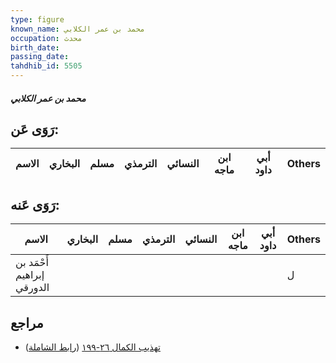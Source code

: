 ```yaml
---
type: figure
known_name: محمد بن عمر الكلابي
occupation: محدث
birth_date:
passing_date:
tahdhib_id: 5505
---
```

##### محمد بن عمر الكلابي

## رَوَى عَن:
| الاسم | البخاري | مسلم | الترمذي | النسائي | ابن ماجه | أبي داود | Others |
| ----- | ------- | ---- | ------- | ------- | -------- | -------- | ------ |
## رَوَى عَنه:
| الاسم                      | البخاري | مسلم | الترمذي | النسائي | ابن ماجه | أبي داود | Others |
| -------------------------- | ------- | ---- | ------- | ------- | -------- | -------- | ------ |
| أَحْمَد بن إبراهيم الدورقي |         |      |         |         |          |          | ل      |
## مراجع
- [تهذيب الكمال ٢٦-١٩٩](obsidian://open?vault=Tahdhib-al-Kamal&file=Figures/٥٥٠٥-محمد%20بن%20عمر%20الكلابي) ([رابط الشاملة](https://shamela.ws/book/3722/13947))